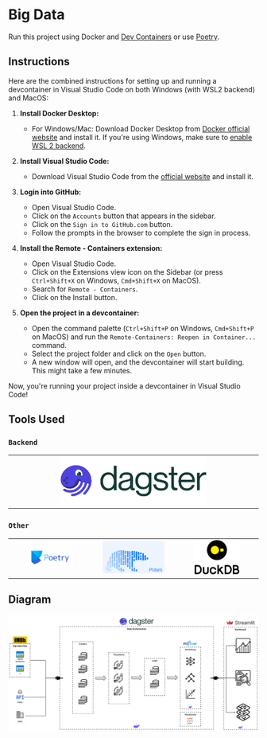 # Big Data

Run this project using Docker and [Dev Containers](https://code.visualstudio.com/docs/devcontainers/containers) or use [Poetry](https://python-poetry.org/).

## Instructions

Here are the combined instructions for setting up and running a devcontainer in Visual Studio Code on both Windows (with WSL2 backend) and MacOS:

1. **Install Docker Desktop:**

   - For Windows/Mac: Download Docker Desktop from [Docker official website](https://www.docker.com/products/docker-desktop) and install it. If you're using Windows, make sure to [enable WSL 2 backend](https://docs.docker.com/docker-for-windows/wsl/).

2. **Install Visual Studio Code:**

   - Download Visual Studio Code from the [official website](https://code.visualstudio.com/download) and install it.

3. **Login into GitHub:**

   - Open Visual Studio Code.
   - Click on the `Accounts` button that appears in the sidebar.
   - Click on the `Sign in to GitHub.com` button.
   - Follow the prompts in the browser to complete the sign in process.

4. **Install the Remote - Containers extension:**

   - Open Visual Studio Code.
   - Click on the Extensions view icon on the Sidebar (or press `Ctrl+Shift+X` on Windows, `Cmd+Shift+X` on MacOS).
   - Search for `Remote - Containers`.
   - Click on the Install button.

5. **Open the project in a devcontainer:**
   - Open the command palette (`Ctrl+Shift+P` on Windows, `Cmd+Shift+P` on MacOS) and run the `Remote-Containers: Reopen in Container...` command.
   - Select the project folder and click on the `Open` button.
   - A new window will open, and the devcontainer will start building. This might take a few minutes.

Now, you're running your project inside a devcontainer in Visual Studio Code!

## Tools Used

### `Backend`

<table style="width:100%">
  <tr>
    <td style="width:50%; text-align:center;"><a href="https://dagster.io/"><img src="./images/dagster-primary-horizontal.png" alt="Dagster" title="Dagster.io" style="width:60%"/></a></td>
  </tr>
</table>

### `Other`

<table style="width:100%">
  <tr>
    <td style="width:33%; text-align:center;"><a href="https://python-poetry.org/"><img src="./images/poetry-logo.png" alt="Poetry" title="Poetry" style="width:60%"/></a></td>
    <td style="width:33%; text-align:center;"><a href="https://pola.rs/"><img src="./images/polars.png" alt="Polars" title="Polars" style="width:80%"/></a></td>
    <td style="width:33%; text-align:center;"><a href="https://duckdb.org/"><img src="./images/duckdb.png" alt="DuckDB" title="DuckDB" style="width:60%"/></a></td>
  </tr>
</table>

## Diagram

![Project Solution Diagram](./images/Project-Solution-Diagram.svg)
